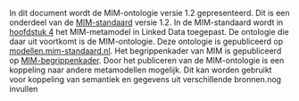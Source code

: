 In dit document wordt de MIM-ontologie versie 1.2 gepresenteerd. Dit is een onderdeel van de [MIM-standaard](https://docs.geostandaarden.nl/mim/mim/) versie 1.2. In de MIM-standaard wordt in [hoofdstuk 4](https://docs.geostandaarden.nl/mim/mim/#metamodel-in-linked-data-ld) het MIM-metamodel in Linked Data toegepast. De ontologie die daar uit voortkomt is de MIM-ontologie. Deze ontologie is gepubliceerd op [modellen.mim-standaard.nl](linkOpnemen). Het begrippenkader van MIM is gepubliceerd op [MIM-begrippenkader](https://definities.geostandaarden.nl/mim/nl/). Door het publiceren van de MIM-ontologie is een koppeling naar andere metamodellen mogelijk. Dit kan worden gebruikt voor koppeling van semantiek en gegevens uit verschillende bronnen.nog invullen
